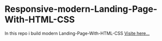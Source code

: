 # Responsive-modern-Landing-Page-With-HTML-CSS
In this repo i build modern Landing-Page-With-HTML-CSS
[Visite here...](https://syedamir5560.github.io/Responsive-modern-Landing-Page-With-HTML-CSS/)
